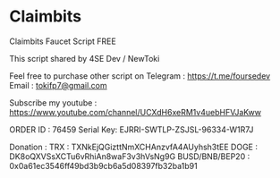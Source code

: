 # Claimbits
Claimbits Faucet Script FREE

This script shared by 4SE Dev / NewToki

Feel free to purchase other script on 
Telegram : https://t.me/foursedev
Email : tokifp7@gmail.com

Subscribe my youtube : https://www.youtube.com/channel/UCXdH6xeRM1v4uebHFVJaKww

ORDER ID : 76459
Serial Key: EJRRI-SWTLP-ZSJSL-96334-W1R7J

Donation : 
TRX : TXNkEjQGizttNmXCHAnzvfA4AUyhsh3tEE
DOGE : DK8oQXVSsXCTu6vRhiAn8waF3v3hVsNg9G
BUSD/BNB/BEP20 : 0x0a61ec3546ff49bd3b9cb6a5d08397fb32ba1b91